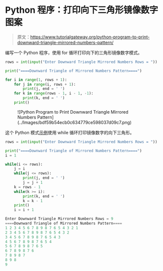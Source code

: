 # Python 程序：打印向下三角形镜像数字图案

> 原文：<https://www.tutorialgateway.org/python-program-to-print-downward-triangle-mirrored-numbers-pattern/>

编写一个 Python 程序，使用 for 循环打印向下的三角形镜像数字模式。

```py
rows = int(input("Enter Downward Triangle Mirrored Numbers Rows = "))

print("====Downward Triangle of Mirrored Numbers Pattern====")

for i in range(1, rows + 1):
    for j in range(i, rows + 1):
        print(j, end = ' ')
    for k in range(rows - 1, i - 1, -1):
        print(k, end = ' ')       
    print()
```

<figure class="wp-block-image size-large">![Python Program to Print Downward Triangle Mirrored Numbers Pattern](../Images/bdf59b54ecb0c634779ce598037d09c7.png)</figure>

这个 Python 模式[示例](https://www.tutorialgateway.org/python-programming-examples/)使用 while 循环打印镜像数字的向下三角形。

```py
rows = int(input("Enter Downward Triangle Mirrored Numbers Rows = "))

print("====Downward Triangle of Mirrored Numbers Pattern====")
i = 1

while(i <= rows):
    j = i
    while(j <= rows):
        print(j, end = ' ')
        j = j + 1
    k = rows - 1
    while(k >= i):
        print(k, end = ' ')
        k = k - 1
    print()
    i = i + 1
```

```py
Enter Downward Triangle Mirrored Numbers Rows = 9
====Downward Triangle of Mirrored Numbers Pattern====
1 2 3 4 5 6 7 8 9 8 7 6 5 4 3 2 1 
2 3 4 5 6 7 8 9 8 7 6 5 4 3 2 
3 4 5 6 7 8 9 8 7 6 5 4 3 
4 5 6 7 8 9 8 7 6 5 4 
5 6 7 8 9 8 7 6 5 
6 7 8 9 8 7 6 
7 8 9 8 7 
8 9 8 
9 
```